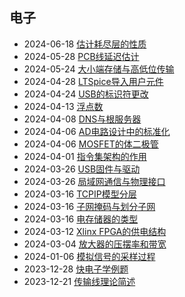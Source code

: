 <div class="timeline">
    <h2>电子</h2>
    <ul>
        <li>
            <span class="date">2024-06-18</span>
            <span class="event"><a href="/index.html?blog=DmZi_估计耗尽层的性质">估计耗尽层的性质</a></span>
        </li>
        <li>
            <span class="date">2024-05-28</span>
            <span class="event"><a href="/index.html?blog=DmZi_PCB线延迟估计">PCB线延迟估计</a></span>
        </li>
        <li>
            <span class="date">2024-05-24</span>
            <span class="event"><a href="/index.html?blog=DmZi_大小端存储与高低位传输">大小端存储与高低位传输</a></span>
        </li>
        <li>
            <span class="date">2024-04-28</span>
            <span class="event"><a href="/index.html?blog=DmZi_LTSpice导入用户元件">LTSpice导入用户元件</a></span>
        </li>
        <li>
            <span class="date">2024-04-24</span>
            <span class="event"><a href="/index.html?blog=DmZi_USB的标识符更改">USB的标识符更改</a></span>
        </li>
        <li>
            <span class="date">2024-04-13</span>
            <span class="event"><a href="/index.html?blog=DmZi_浮点数">浮点数</a></span>
        </li>
        <li>
            <span class="date">2024-04-08</span>
            <span class="event"><a href="/index.html?blog=DmZi_DNS与根服务器">DNS与根服务器</a></span>
        </li>
        <li>
            <span class="date">2024-04-06</span>
            <span class="event"><a href="/index.html?blog=DmZi_AD电路设计中的标准化">AD电路设计中的标准化</a></span>
        </li>
        <li>
            <span class="date">2024-04-06</span>
            <span class="event"><a href="/index.html?blog=DmZi_MOSFET的体二极管">MOSFET的体二极管</a></span>
        </li>
        <li>
            <span class="date">2024-04-01</span>
            <span class="event"><a href="/index.html?blog=DmZi_指令集架构的作用">指令集架构的作用</a></span>
        </li>
        <li>
            <span class="date">2024-03-26</span>
            <span class="event"><a href="/index.html?blog=DmZi_USB固件与驱动">USB固件与驱动</a></span>
        </li>
        <li>
            <span class="date">2024-03-26</span>
            <span class="event"><a href="/index.html?blog=DmZi_局域网通信与物理接口">局域网通信与物理接口</a></span>
        </li>
        <li>
            <span class="date">2024-03-16</span>
            <span class="event"><a href="/index.html?blog=DmZi_TCPIP模型分层">TCPIP模型分层</a></span>
        </li>
        <li>
            <span class="date">2024-03-16</span>
            <span class="event"><a href="/index.html?blog=DmZi_子网掩码与划分子网">子网掩码与划分子网</a></span>
        </li>
        <li>
            <span class="date">2024-03-16</span>
            <span class="event"><a href="/index.html?blog=DmZi_电存储器的类型">电存储器的类型</a></span>
        </li>
        <li>
            <span class="date">2024-03-12</span>
            <span class="event"><a href="/index.html?blog=DmZi_Xlinx-FPGA的供电结构">Xlinx FPGA的供电结构</a></span>
        </li>
        <li>
            <span class="date">2024-03-04</span>
            <span class="event"><a href="/index.html?blog=DmZi_放大器的压摆率和带宽">放大器的压摆率和带宽</a></span>
        </li>
        <li>
            <span class="date">2024-01-06</span>
            <span class="event"><a href="/index.html?blog=DmZi_模拟信号的采样过程">模拟信号的采样过程</a></span>
        </li>
        <li>
            <span class="date">2023-12-28</span>
            <span class="event"><a href="/index.html?blog=DmZi_快电子学例题">快电子学例题</a></span>
        </li>
        <li>
            <span class="date">2023-12-21</span>
            <span class="event"><a href="/index.html?blog=DmZi_传输线理论简述">传输线理论简述</a></span>
        </li>
    </ul>
</div>
